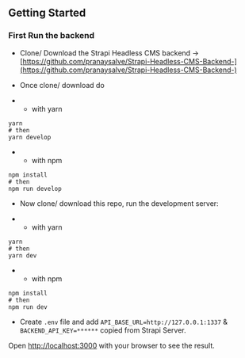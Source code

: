 
## Getting Started

### First Run the backend
- Clone/ Download the Strapi Headless CMS backend -> [https://github.com/pranaysalve/Strapi-Headless-CMS-Backend-](https://github.com/pranaysalve/Strapi-Headless-CMS-Backend-)

- Once clone/ download do
- - with yarn
```
yarn
# then
yarn develop
```
- - with npm
```
npm install
# then
npm run develop
```
- Now clone/ download this repo, run the development server:

- - with yarn
```
yarn
# then
yarn dev
```
- - with npm
```
npm install
# then
npm run dev
```

- Create ```.env``` file and add ```API_BASE_URL=http://127.0.0.1:1337``` & ```BACKEND_API_KEY=******``` copied from Strapi Server.

Open [http://localhost:3000](http://localhost:3000) with your browser to see the result.

